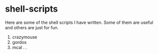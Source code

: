 shell-scripts
=============
Here are some of the shell scripts I have written. Some of them are useful and others are just for fun.

1. crazymouse
2. gordos
3. mcal
.
.
